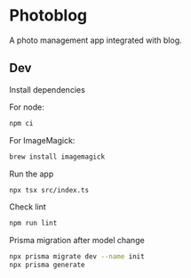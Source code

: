 # Photoblog

A photo management app integrated with blog.

## Dev

Install dependencies

For node:

  ```sh
  npm ci
  ```

For ImageMagick:
  ```sh
  brew install imagemagick
  ```

Run the app

  ```sh
  npx tsx src/index.ts
  ```

Check lint

  ```sh
  npm run lint
  ```

Prisma migration after model change
  
  ```sh
  npx prisma migrate dev --name init
  npx prisma generate
  ```

